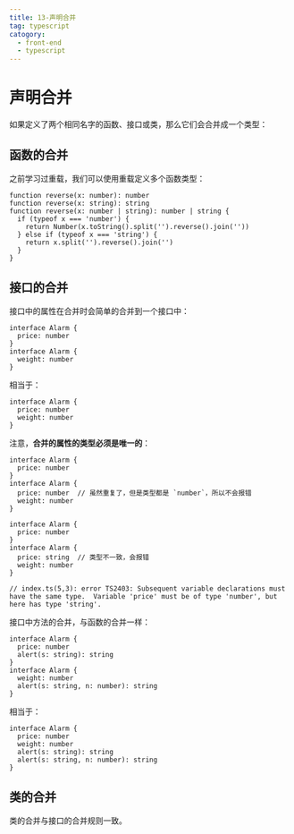 ```yaml
---
title: 13-声明合并
tag: typescript
catogory:
  - front-end
  - typescript
---
```


# 声明合并

如果定义了两个相同名字的函数、接口或类，那么它们会合并成一个类型：

## 函数的合并

之前学习过重载，我们可以使用重载定义多个函数类型：

```
function reverse(x: number): number
function reverse(x: string): string
function reverse(x: number | string): number | string {
  if (typeof x === 'number') {
    return Number(x.toString().split('').reverse().join(''))
  } else if (typeof x === 'string') {
    return x.split('').reverse().join('')
  }
}
```

## 接口的合并

接口中的属性在合并时会简单的合并到一个接口中：

```
interface Alarm {
  price: number
}
interface Alarm {
  weight: number
}
```

相当于：

```
interface Alarm {
  price: number
  weight: number
}
```

注意，**合并的属性的类型必须是唯一的**：

```
interface Alarm {
  price: number
}
interface Alarm {
  price: number  // 虽然重复了，但是类型都是 `number`，所以不会报错
  weight: number
}
```

```
interface Alarm {
  price: number
}
interface Alarm {
  price: string  // 类型不一致，会报错
  weight: number
}

// index.ts(5,3): error TS2403: Subsequent variable declarations must have the same type.  Variable 'price' must be of type 'number', but here has type 'string'.
```

接口中方法的合并，与函数的合并一样：

```
interface Alarm {
  price: number
  alert(s: string): string
}
interface Alarm {
  weight: number
  alert(s: string, n: number): string
}
```

相当于：

```
interface Alarm {
  price: number
  weight: number
  alert(s: string): string
  alert(s: string, n: number): string
}
```

## 类的合并

类的合并与接口的合并规则一致。
